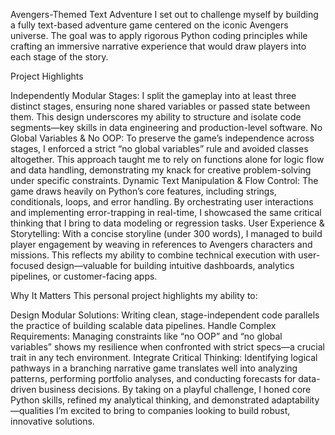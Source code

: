 Avengers-Themed Text Adventure
I set out to challenge myself by building a fully text-based adventure game centered on the iconic Avengers universe. The goal was to apply rigorous Python coding principles while crafting an immersive narrative experience that would draw players into each stage of the story.

Project Highlights

Independently Modular Stages: I split the gameplay into at least three distinct stages, ensuring none shared variables or passed state between them. This design underscores my ability to structure and isolate code segments—key skills in data engineering and production-level software.
No Global Variables & No OOP: To preserve the game’s independence across stages, I enforced a strict “no global variables” rule and avoided classes altogether. This approach taught me to rely on functions alone for logic flow and data handling, demonstrating my knack for creative problem-solving under specific constraints.
Dynamic Text Manipulation & Flow Control: The game draws heavily on Python’s core features, including strings, conditionals, loops, and error handling. By orchestrating user interactions and implementing error-trapping in real-time, I showcased the same critical thinking that I bring to data modeling or regression tasks.
User Experience & Storytelling: With a concise storyline (under 300 words), I managed to build player engagement by weaving in references to Avengers characters and missions. This reflects my ability to combine technical execution with user-focused design—valuable for building intuitive dashboards, analytics pipelines, or customer-facing apps.

Why It Matters
This personal project highlights my ability to:

Design Modular Solutions: Writing clean, stage-independent code parallels the practice of building scalable data pipelines.
Handle Complex Requirements: Managing constraints like “no OOP” and “no global variables” shows my resilience when confronted with strict specs—a crucial trait in any tech environment.
Integrate Critical Thinking: Identifying logical pathways in a branching narrative game translates well into analyzing patterns, performing portfolio analyses, and conducting forecasts for data-driven business decisions.
By taking on a playful challenge, I honed core Python skills, refined my analytical thinking, and demonstrated adaptability—qualities I’m excited to bring to companies looking to build robust, innovative solutions.
